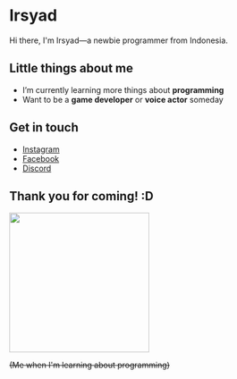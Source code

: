 # Irsyad
Hi there, I'm Irsyad—a newbie programmer from Indonesia.

## Little things about me
<ul>
  <li>I’m currently learning more things about <b>programming</b></li>
  <li>Want to be a <b>game developer</b> or <b>voice actor</b> someday</li>
</ul>

## Get in touch
<ul>
  <li><a href="https://www.instagram.com/zurus1ght">Instagram</a></li>
  <li><a href="https://www.facebook.com/muhammad.juang.irsyad">Facebook</a></li>
  <li><a href="https://discord.com/users/710778913508556880">Discord</a></li>
</ul>

## Thank you for coming! :D
<img src="https://c.tenor.com/Td5Y1yT7BNYAAAAC/tenor.gif" width="250" />
<p><s>(Me when I'm learning about programming)</s></p>
